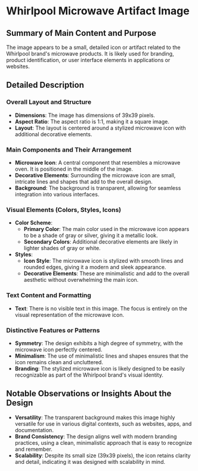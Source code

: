 # Whirlpool Microwave Artifact Image

## Summary of Main Content and Purpose
The image appears to be a small, detailed icon or artifact related to the Whirlpool brand's microwave products. It is likely used for branding, product identification, or user interface elements in applications or websites.

## Detailed Description

### Overall Layout and Structure
- **Dimensions**: The image has dimensions of 39x39 pixels.
- **Aspect Ratio**: The aspect ratio is 1:1, making it a square image.
- **Layout**: The layout is centered around a stylized microwave icon with additional decorative elements.

### Main Components and Their Arrangement
- **Microwave Icon**: A central component that resembles a microwave oven. It is positioned in the middle of the image.
- **Decorative Elements**: Surrounding the microwave icon are small, intricate lines and shapes that add to the overall design.
- **Background**: The background is transparent, allowing for seamless integration into various interfaces.

### Visual Elements (Colors, Styles, Icons)
- **Color Scheme**:
  - **Primary Color**: The main color used in the microwave icon appears to be a shade of gray or silver, giving it a metallic look.
  - **Secondary Colors**: Additional decorative elements are likely in lighter shades of gray or white.
- **Styles**:
  - **Icon Style**: The microwave icon is stylized with smooth lines and rounded edges, giving it a modern and sleek appearance.
  - **Decorative Elements**: These are minimalistic and add to the overall aesthetic without overwhelming the main icon.

### Text Content and Formatting
- **Text**: There is no visible text in this image. The focus is entirely on the visual representation of the microwave icon.

### Distinctive Features or Patterns
- **Symmetry**: The design exhibits a high degree of symmetry, with the microwave icon perfectly centered.
- **Minimalism**: The use of minimalistic lines and shapes ensures that the icon remains clean and uncluttered.
- **Branding**: The stylized microwave icon is likely designed to be easily recognizable as part of the Whirlpool brand's visual identity.

## Notable Observations or Insights About the Design
- **Versatility**: The transparent background makes this image highly versatile for use in various digital contexts, such as websites, apps, and documentation.
- **Brand Consistency**: The design aligns well with modern branding practices, using a clean, minimalistic approach that is easy to recognize and remember.
- **Scalability**: Despite its small size (39x39 pixels), the icon retains clarity and detail, indicating it was designed with scalability in mind.